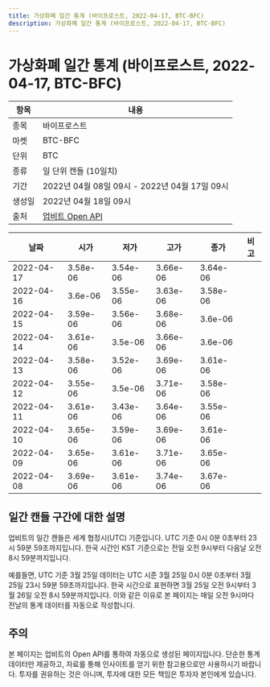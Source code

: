 ```yaml
---
title: 가상화폐 일간 통계 (바이프로스트, 2022-04-17, BTC-BFC)
description: 가상화폐 일간 통계 (바이프로스트, 2022-04-17, BTC-BFC)
---
```



가상화폐 일간 통계 (바이프로스트, 2022-04-17, BTC-BFC)
===

|항목|내용|
|--|--|
|종목|바이프로스트|
|마켓|BTC-BFC|
|단위|BTC|
|종류|일 단위 캔들 (10일치)|
|기간|2022년 04월 08일 09시 - 2022년 04월 17일 09시|
|생성일|2022년 04월 18일 09시|
|출처|[업비트 Open API](https://docs.upbit.com)|


|날짜|시가|저가|고가|종가|비고|
|--|--|--|--|--|--|
|2022-04-17|3.58e-06|3.54e-06|3.66e-06|3.64e-06|    |
|2022-04-16|3.6e-06|3.55e-06|3.63e-06|3.58e-06|    |
|2022-04-15|3.59e-06|3.56e-06|3.68e-06|3.6e-06|    |
|2022-04-14|3.61e-06|3.5e-06|3.66e-06|3.6e-06|    |
|2022-04-13|3.58e-06|3.52e-06|3.69e-06|3.61e-06|    |
|2022-04-12|3.55e-06|3.5e-06|3.71e-06|3.58e-06|    |
|2022-04-11|3.61e-06|3.43e-06|3.64e-06|3.55e-06|    |
|2022-04-10|3.65e-06|3.59e-06|3.69e-06|3.61e-06|    |
|2022-04-09|3.65e-06|3.61e-06|3.71e-06|3.65e-06|    |
|2022-04-08|3.69e-06|3.61e-06|3.74e-06|3.67e-06|    |


일간 캔들 구간에 대한 설명
---


업비트의 일간 캔들은 세계 협정시(UTC) 기준입니다. 
UTC 기준 0시 0분 0초부터 23시 59분 59초까지입니다. 
한국 시간인 KST 기준으로는 전일 오전 9시부터 다음날 오전 8시 59분까지입니다. 


예를들면, UTC 기준 3월 25일 데이터는 UTC 시준 3월 25일 0시 0분 0초부터 3월 25일 23시 59분 59초까지입니다. 
한국 시간으로 표현하면 3월 25일 오전 9시부터 3월 26일 오전 8시 59분까지입니다. 
이와 같은 이유로 본 페이지는 매일 오전 9시마다 전날의 통계 데이터를 자동으로 작성합니다. 


주의
---


본 페이지는 업비트의 Open API를 통하여 자동으로 생성된 페이지입니다. 
단순한 통계 데이터만 제공하고, 자료를 통해 인사이트를 얻기 위한 참고용으로만 사용하시기 바랍니다. 
투자를 권유하는 것은 아니며, 투자에 대한 모든 책임은 투자자 본인에게 있습니다. 
